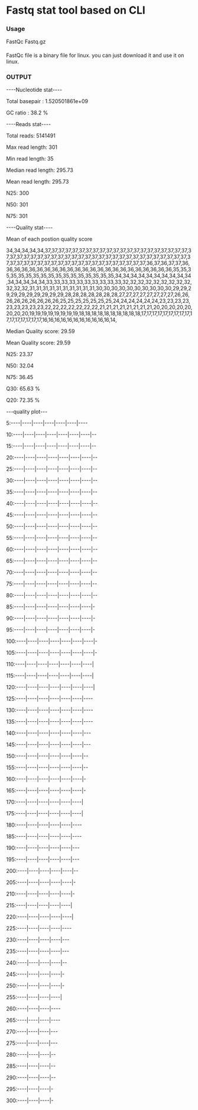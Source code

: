 Fastq stat tool based on CLI
============================

### Usage

FastQc Fastq.gz

####
FastQc file is a binary file for linux. you can just download it and use it on linux.

### OUTPUT

----Nucleotide stat----

Total basepair : 1.520501861e+09

GC ratio : 38.2 %

----Reads stat----

Total reads: 5141491

Max read length: 301

Min read length: 35

Median read length: 295.73

Mean read length: 295.73

N25: 300

N50: 301

N75: 301

----Quality stat----

Mean of each postion quality score

34,34,34,34,34,37,37,37,37,37,37,37,37,37,37,37,37,37,37,37,37,37,37,37,37,37,37,37,37,37,37,37,37,37,37,37,37,37,37,37,37,37,37,37,37,37,37,37,37,37,37,37,37,37,37,37,37,37,37,37,37,37,37,37,37,37,37,37,37,37,37,37,37,37,36,37,36,37,37,36,36,36,36,36,36,36,36,36,36,36,36,36,36,36,36,36,36,36,36,36,36,36,35,35,35,35,35,35,35,35,35,35,35,35,35,35,35,35,35,34,34,34,34,34,34,34,34,34,34,34,34,34,34,34,33,33,33,33,33,33,33,33,33,33,32,32,32,32,32,32,32,32,32,32,32,32,31,31,31,31,31,31,31,31,31,31,30,30,30,30,30,30,30,30,30,30,29,29,29,29,29,29,29,29,29,29,28,28,28,28,28,28,28,27,27,27,27,27,27,27,27,26,26,26,26,26,26,26,26,26,25,25,25,25,25,25,25,24,24,24,24,24,24,23,23,23,23,23,23,23,23,23,22,22,22,22,22,22,22,21,21,21,21,21,21,21,21,20,20,20,20,20,20,20,20,19,19,19,19,19,19,19,19,18,18,18,18,18,18,18,18,18,18,17,17,17,17,17,17,17,17,17,17,17,17,17,17,17,17,16,16,16,16,16,16,16,16,16,16,16,14,

Median Quality score: 29.59

Mean Quality score: 29.59

N25: 23.37

N50: 32.04

N75: 36.45

Q30: 65.63 %

Q20: 72.35 %

---quality plot---

5:----|----|----|----|----|----|----

10:----|----|----|----|----|----|----|--

15:----|----|----|----|----|----|----|--

20:----|----|----|----|----|----|----|--

25:----|----|----|----|----|----|----|--

30:----|----|----|----|----|----|----|--

35:----|----|----|----|----|----|----|--

40:----|----|----|----|----|----|----|--

45:----|----|----|----|----|----|----|--

50:----|----|----|----|----|----|----|--

55:----|----|----|----|----|----|----|--

60:----|----|----|----|----|----|----|--

65:----|----|----|----|----|----|----|--

70:----|----|----|----|----|----|----|--

75:----|----|----|----|----|----|----|--

80:----|----|----|----|----|----|----|--

85:----|----|----|----|----|----|----|-

90:----|----|----|----|----|----|----|-

95:----|----|----|----|----|----|----|-

100:----|----|----|----|----|----|----|-

105:----|----|----|----|----|----|----|-

110:----|----|----|----|----|----|----|

115:----|----|----|----|----|----|----|

120:----|----|----|----|----|----|----|

125:----|----|----|----|----|----|----

130:----|----|----|----|----|----|----

135:----|----|----|----|----|----|----

140:----|----|----|----|----|----|---

145:----|----|----|----|----|----|---

150:----|----|----|----|----|----|--

155:----|----|----|----|----|----|--

160:----|----|----|----|----|----|-

165:----|----|----|----|----|----|-

170:----|----|----|----|----|----|

175:----|----|----|----|----|----|

180:----|----|----|----|----|----

185:----|----|----|----|----|----

190:----|----|----|----|----|---

195:----|----|----|----|----|---

200:----|----|----|----|----|--

205:----|----|----|----|----|-

210:----|----|----|----|----|-

215:----|----|----|----|----|

220:----|----|----|----|----|

225:----|----|----|----|----

230:----|----|----|----|---

235:----|----|----|----|---

240:----|----|----|----|--

245:----|----|----|----|-

250:----|----|----|----|-

255:----|----|----|----|

260:----|----|----|----

265:----|----|----|----

270:----|----|----|---

275:----|----|----|---

280:----|----|----|--

285:----|----|----|--

290:----|----|----|--

295:----|----|----|-

300:----|----|----|-